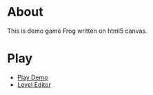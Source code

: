 # About

This is demo game Frog written on html5 canvas.

# Play

* [Play Demo](https://ar0ne.github.io/frog_html5_game/game/index.html)
* [Level Editor](https://ar0ne.github.io/frog_html5_game/level_editor/editor.html)
